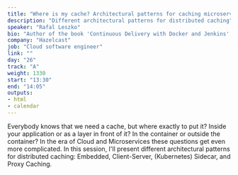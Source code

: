 ```yaml
---
title: "Where is my cache? Architectural patterns for caching microservices by example."
description: "Different architectural patterns for distributed caching"
speaker: "Rafal Leszko"
bio: "Author of the book 'Continuous Delivery with Docker and Jenkins', trainer, and a conference speaker. He specializes in Java development, Cloud environments, and Continuous Delivery. Former employee in a number of companies and scientific organizations: Google, CERN, AGH University, and more."
company: "Hazelcast"
job: "Cloud software engineer"
link: ""
day: "26"
track: "A"
weight: 1330
start: "13:30"
end: "14:05"
outputs:
- html
- calendar
---
```


Everybody knows that we need a cache, but where exactly to put it? Inside your application or as a layer in front of it? In the container or outside the container? In the era of Cloud and Microservices these questions get even more complicated. In this session, I'll present different architectural patterns for distributed caching: Embedded, Client-Server, (Kubernetes) Sidecar, and Proxy Caching.